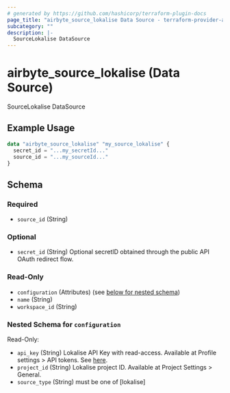 ```yaml
---
# generated by https://github.com/hashicorp/terraform-plugin-docs
page_title: "airbyte_source_lokalise Data Source - terraform-provider-airbyte"
subcategory: ""
description: |-
  SourceLokalise DataSource
---
```


# airbyte_source_lokalise (Data Source)

SourceLokalise DataSource

## Example Usage

```terraform
data "airbyte_source_lokalise" "my_source_lokalise" {
  secret_id = "...my_secretId..."
  source_id = "...my_sourceId..."
}
```

<!-- schema generated by tfplugindocs -->
## Schema

### Required

- `source_id` (String)

### Optional

- `secret_id` (String) Optional secretID obtained through the public API OAuth redirect flow.

### Read-Only

- `configuration` (Attributes) (see [below for nested schema](#nestedatt--configuration))
- `name` (String)
- `workspace_id` (String)

<a id="nestedatt--configuration"></a>
### Nested Schema for `configuration`

Read-Only:

- `api_key` (String) Lokalise API Key with read-access. Available at Profile settings > API tokens. See <a href="https://docs.lokalise.com/en/articles/1929556-api-tokens">here</a>.
- `project_id` (String) Lokalise project ID. Available at Project Settings > General.
- `source_type` (String) must be one of [lokalise]



